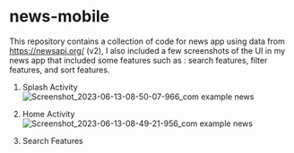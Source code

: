 # news-mobile
This repository contains a collection of code for news app using data from https://newsapi.org/ (v2), I also included a few screenshots of
the UI in my news app that included some features such as : search features, filter features, and sort features.

1. Splash Activity
![Screenshot_2023-06-13-08-50-07-966_com example news](https://github.com/andryann007/news-mobile/assets/103846142/e6510ad2-6dc9-4568-bd46-4fec43511f2d)

2. Home Activity
![Screenshot_2023-06-13-08-49-21-956_com example news](https://github.com/andryann007/news-mobile/assets/103846142/000de704-b0a7-4f81-bc8d-d098492f1129)

3. Search Features
